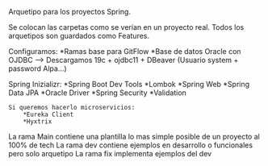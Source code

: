 Arquetipo para los proyectos Spring.

Se colocan las carpetas como se verían en un proyecto real.
Todos los arquetipos son guardados como Features.

Configuramos:
*Ramas base para GitFlow
*Base de datos Oracle con OJDBC --> Descargamos 19c + ojdbc11 + DBeaver (Usuario system + password Alpa...)

Spring Inizializr:
*Spring Boot Dev Tools
*Lombok
*Spring Web
*Spring Data JPA
*Oracle Driver
*Spring Security
*Validation

    Si queremos hacerlo microservicios:
        *Eureka Client
        *Hyxtrix


La rama Main contiene una plantilla lo mas simple posible de un proyecto al 100% de tech
La rama dev contiene ejemplos en desarrollo o funcionales pero solo arquetipo
La rama fix implementa ejemplos del dev

